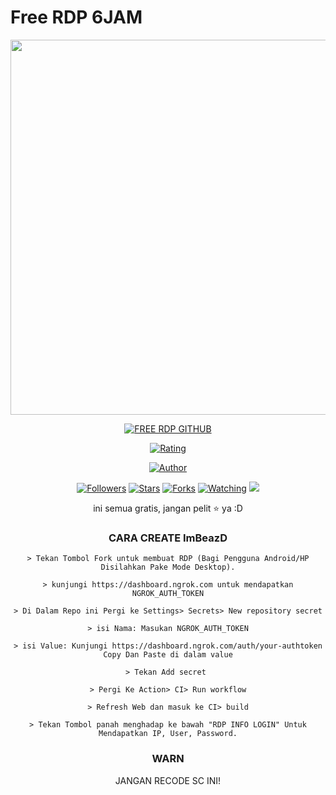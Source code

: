 # Free RDP 6JAM

<img src="https://github.com/AdityaGans2542/AdityaRDP/blob/main/wallpaper.png" width=900 height="600" align="center">
<center>
<p align="center">
<a href="#"><img title="FREE RDP GITHUB" src="https://img.shields.io/badge/BezXRDP-green?colorA=%23ff0000&colorB=%23017e40&style=for-the-badge"></a>
</p>
<p align="center">
<a href="https://www.codefactor.io/repository/github/adityagans2542/adityardp/badge"><img title="Rating" src="https://www.codefactor.io/repository/github/adityagans2542/adityardp/badge"></a>
<p align="center">
<a href="https://github.com/AdityaGans2642"><img title="Author" src="https://img.shields.io/badge/AUTHOR-ImBeazD-orange.svg?style=for-the-badge&logo=github"></a>
</p>
<p align="center">
<a href="https://github.com/AdityaGans2542/followers"><img title="Followers" src="https://img.shields.io/github/followers/AdityaGans2542?color=blue&style=flat-square"></a>
<a href="https://github.com/AdityaGans2542/AdityaRDP/stargazers/"><img title="Stars" src="https://img.shields.io/github/stars/AdityaGans2542/AdityaRDP?color=red&style=flat-square"></a>
<a href="https://github.com/AdityaGans2542/AdityaRDP/network/members"><img title="Forks" src="https://img.shields.io/github/forks/AdityaGans2542/AdityaRDP?color=red&style=flat-square"></a>
<a href="https://github.com/AdityaGans2542/AdityaRDP/watchers"><img title="Watching" src="https://img.shields.io/github/watchers/AdityaGans2542/AdityaRDP?label=Watchers&color=blue&style=flat-square"></a>
<a href="https://hits.seeyoufarm.com"><img src="https://hits.seeyoufarm.com/api/count/incr/badge.svg?url=https%3A%2F%2Fgithub.com%2FAdityaGans2542%2FAdityaRDP&count_bg=%2379C83D&title_bg=%23555555&icon=probot.svg&icon_color=%2300FF6D&title=hits&edge_flat=false"/></a>
</p>






ini semua gratis, jangan pelit ⭐️ ya :D

### CARA CREATE ImBeazD
```
> Tekan Tombol Fork untuk membuat RDP (Bagi Pengguna Android/HP Disilahkan Pake Mode Desktop).

> kunjungi https://dashboard.ngrok.com untuk mendapatkan NGROK_AUTH_TOKEN

> Di Dalam Repo ini Pergi ke Settings> Secrets> New repository secret

> isi Nama: Masukan NGROK_AUTH_TOKEN

> isi Value: Kunjungi https://dashboard.ngrok.com/auth/your-authtoken Copy Dan Paste di dalam value

> Tekan Add secret 

> Pergi Ke Action> CI> Run workflow

> Refresh Web dan masuk ke CI> build

> Tekan Tombol panah menghadap ke bawah "RDP INFO LOGIN" Untuk Mendapatkan IP, User, Password.
```

### WARN
JANGAN RECODE SC INI!
